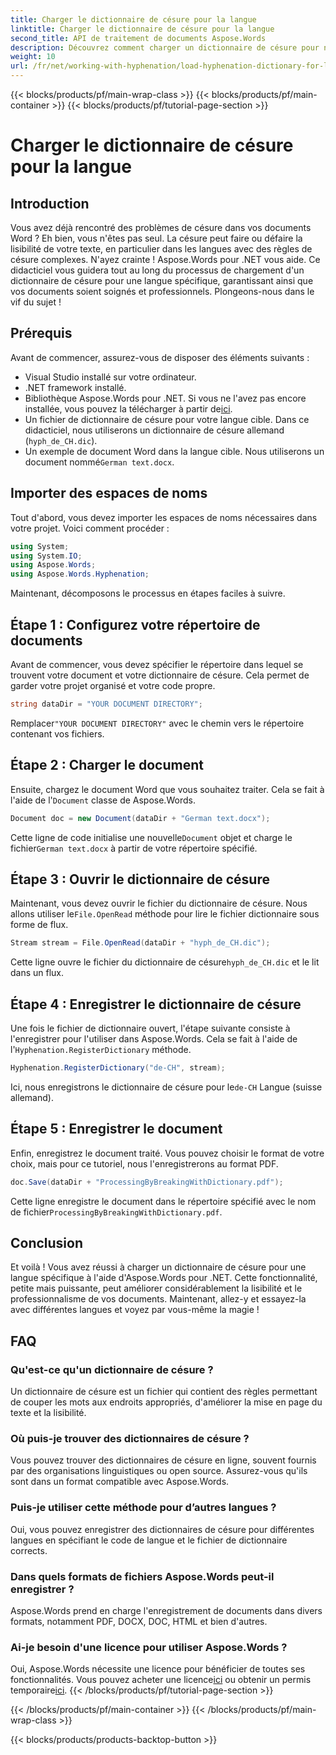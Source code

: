 ```yaml
---
title: Charger le dictionnaire de césure pour la langue
linktitle: Charger le dictionnaire de césure pour la langue
second_title: API de traitement de documents Aspose.Words
description: Découvrez comment charger un dictionnaire de césure pour n'importe quelle langue à l'aide d'Aspose.Words pour .NET dans ce didacticiel complet, étape par étape.
weight: 10
url: /fr/net/working-with-hyphenation/load-hyphenation-dictionary-for-language/
---
```


{{< blocks/products/pf/main-wrap-class >}}
{{< blocks/products/pf/main-container >}}
{{< blocks/products/pf/tutorial-page-section >}}

# Charger le dictionnaire de césure pour la langue

## Introduction

Vous avez déjà rencontré des problèmes de césure dans vos documents Word ? Eh bien, vous n'êtes pas seul. La césure peut faire ou défaire la lisibilité de votre texte, en particulier dans les langues avec des règles de césure complexes. N'ayez crainte ! Aspose.Words pour .NET vous aide. Ce didacticiel vous guidera tout au long du processus de chargement d'un dictionnaire de césure pour une langue spécifique, garantissant ainsi que vos documents soient soignés et professionnels. Plongeons-nous dans le vif du sujet !

## Prérequis

Avant de commencer, assurez-vous de disposer des éléments suivants :

- Visual Studio installé sur votre ordinateur.
- .NET framework installé.
-  Bibliothèque Aspose.Words pour .NET. Si vous ne l'avez pas encore installée, vous pouvez la télécharger à partir de[ici](https://releases.aspose.com/words/net/).
- Un fichier de dictionnaire de césure pour votre langue cible. Dans ce didacticiel, nous utiliserons un dictionnaire de césure allemand (`hyph_de_CH.dic`).
- Un exemple de document Word dans la langue cible. Nous utiliserons un document nommé`German text.docx`.

## Importer des espaces de noms

Tout d'abord, vous devez importer les espaces de noms nécessaires dans votre projet. Voici comment procéder :

```csharp
using System;
using System.IO;
using Aspose.Words;
using Aspose.Words.Hyphenation;
```

Maintenant, décomposons le processus en étapes faciles à suivre.

## Étape 1 : Configurez votre répertoire de documents

Avant de commencer, vous devez spécifier le répertoire dans lequel se trouvent votre document et votre dictionnaire de césure. Cela permet de garder votre projet organisé et votre code propre.

```csharp
string dataDir = "YOUR DOCUMENT DIRECTORY";
```

 Remplacer`"YOUR DOCUMENT DIRECTORY"` avec le chemin vers le répertoire contenant vos fichiers.

## Étape 2 : Charger le document

 Ensuite, chargez le document Word que vous souhaitez traiter. Cela se fait à l'aide de l'`Document` classe de Aspose.Words.

```csharp
Document doc = new Document(dataDir + "German text.docx");
```

 Cette ligne de code initialise une nouvelle`Document` objet et charge le fichier`German text.docx` à partir de votre répertoire spécifié.

## Étape 3 : Ouvrir le dictionnaire de césure

 Maintenant, vous devez ouvrir le fichier du dictionnaire de césure. Nous allons utiliser le`File.OpenRead` méthode pour lire le fichier dictionnaire sous forme de flux.

```csharp
Stream stream = File.OpenRead(dataDir + "hyph_de_CH.dic");
```

 Cette ligne ouvre le fichier du dictionnaire de césure`hyph_de_CH.dic` et le lit dans un flux.

## Étape 4 : Enregistrer le dictionnaire de césure

 Une fois le fichier de dictionnaire ouvert, l'étape suivante consiste à l'enregistrer pour l'utiliser dans Aspose.Words. Cela se fait à l'aide de l'`Hyphenation.RegisterDictionary` méthode.

```csharp
Hyphenation.RegisterDictionary("de-CH", stream);
```

Ici, nous enregistrons le dictionnaire de césure pour le`de-CH` Langue (suisse allemand).

## Étape 5 : Enregistrer le document

Enfin, enregistrez le document traité. Vous pouvez choisir le format de votre choix, mais pour ce tutoriel, nous l'enregistrerons au format PDF.

```csharp
doc.Save(dataDir + "ProcessingByBreakingWithDictionary.pdf");
```

 Cette ligne enregistre le document dans le répertoire spécifié avec le nom de fichier`ProcessingByBreakingWithDictionary.pdf`.

## Conclusion

Et voilà ! Vous avez réussi à charger un dictionnaire de césure pour une langue spécifique à l'aide d'Aspose.Words pour .NET. Cette fonctionnalité, petite mais puissante, peut améliorer considérablement la lisibilité et le professionnalisme de vos documents. Maintenant, allez-y et essayez-la avec différentes langues et voyez par vous-même la magie !

## FAQ

### Qu'est-ce qu'un dictionnaire de césure ?

Un dictionnaire de césure est un fichier qui contient des règles permettant de couper les mots aux endroits appropriés, d'améliorer la mise en page du texte et la lisibilité.

### Où puis-je trouver des dictionnaires de césure ?

Vous pouvez trouver des dictionnaires de césure en ligne, souvent fournis par des organisations linguistiques ou open source. Assurez-vous qu'ils sont dans un format compatible avec Aspose.Words.

### Puis-je utiliser cette méthode pour d’autres langues ?

Oui, vous pouvez enregistrer des dictionnaires de césure pour différentes langues en spécifiant le code de langue et le fichier de dictionnaire corrects.

### Dans quels formats de fichiers Aspose.Words peut-il enregistrer ?

Aspose.Words prend en charge l'enregistrement de documents dans divers formats, notamment PDF, DOCX, DOC, HTML et bien d'autres.

### Ai-je besoin d'une licence pour utiliser Aspose.Words ?

 Oui, Aspose.Words nécessite une licence pour bénéficier de toutes ses fonctionnalités. Vous pouvez acheter une licence[ici](https://purchase.aspose.com/buy) ou obtenir un permis temporaire[ici](https://purchase.aspose.com/temporary-license/).
{{< /blocks/products/pf/tutorial-page-section >}}

{{< /blocks/products/pf/main-container >}}
{{< /blocks/products/pf/main-wrap-class >}}

{{< blocks/products/products-backtop-button >}}
